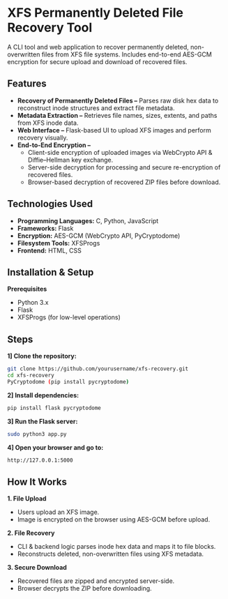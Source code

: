 # XFS Permanently Deleted File Recovery Tool

A CLI tool and web application to recover permanently deleted, non-overwritten files from XFS file systems.
Includes end-to-end AES-GCM encryption for secure upload and download of recovered files.

## Features
- **Recovery of Permanently Deleted Files –** Parses raw disk hex data to reconstruct inode structures and extract file metadata.
- **Metadata Extraction –** Retrieves file names, sizes, extents, and paths from XFS inode data.
- **Web Interface –** Flask-based UI to upload XFS images and perform recovery visually.
- **End-to-End Encryption –**
  - Client-side encryption of uploaded images via WebCrypto API & Diffie–Hellman key exchange.
  - Server-side decryption for processing and secure re-encryption of recovered files.
  - Browser-based decryption of recovered ZIP files before download.

## Technologies Used
- **Programming Languages:** C, Python, JavaScript
- **Frameworks:** Flask
- **Encryption:** AES-GCM (WebCrypto API, PyCryptodome)
- **Filesystem Tools:** XFSProgs
- **Frontend:** HTML, CSS

## Installation & Setup
**Prerequisites**
- Python 3.x
- Flask
- XFSProgs (for low-level operations)

## Steps
**1] Clone the repository:**
```bash
git clone https://github.com/yourusername/xfs-recovery.git
cd xfs-recovery
PyCryptodome (pip install pycryptodome)
```
**2] Install dependencies:**
```bash
pip install flask pycryptodome
```
**3] Run the Flask server:**
```bash
sudo python3 app.py
```
**4] Open your browser and go to:**
```bash
http://127.0.0.1:5000
```

## How It Works
**1. File Upload**
- Users upload an XFS image.
- Image is encrypted on the browser using AES-GCM before upload.

**2. File Recovery**
- CLI & backend logic parses inode hex data and maps it to file blocks.
- Reconstructs deleted, non-overwritten files using XFS metadata.

**3. Secure Download**
- Recovered files are zipped and encrypted server-side.
- Browser decrypts the ZIP before downloading.
